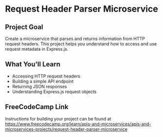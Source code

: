 # Request Header Parser Microservice

## Project Goal
Create a microservice that parses and returns information from HTTP request headers. This project helps you understand how to access and use request metadata in Express.js.

## What You'll Learn
- Accessing HTTP request headers
- Building a simple API endpoint
- Returning JSON responses
- Understanding Express.js request objects

## FreeCodeCamp Link
Instructions for building your project can be found at https://www.freecodecamp.org/learn/apis-and-microservices/apis-and-microservices-projects/request-header-parser-microservice
